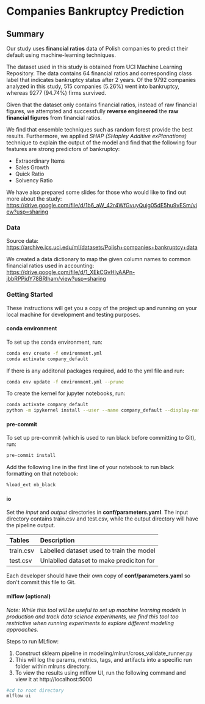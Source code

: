 # Companies Bankruptcy Prediction

## Summary

Our study uses **financial ratios** data of Polish companies to predict their default using machine-learning techniques. 

The dataset used in this study is obtained from UCI Machine Learning Repository. The data contains 64 financial ratios 
and corresponding class label that indicates bankruptcy status after 2 years. Of the 9792 companies analyzed in this 
study, 515 companies (5.26%) went into bankruptcy, whereas 9277 (94.74%) firms survived.

Given that the dataset only contains financial ratios, instead of raw financial figures, we attempted and successfully 
**reverse engineered** the **raw financial figures** from financial ratios.  

We find that ensemble techniques such as random forest provide the best results. Furthermore, we applied 
*SHAP (SHapley Additive exPlanations)* technique to explain the output of the model and find that the following four 
features are strong predictors of bankruptcy: 

- Extraordinary Items
- Sales Growth
- Quick Ratio
- Solvency Ratio

We have also prepared some slides for those who would like to find out more about the study: 
https://drive.google.com/file/d/1b6_aW_42r4WfGvuyQuig05dE5hu9vESm/view?usp=sharing

### Data

Source data: https://archive.ics.uci.edu/ml/datasets/Polish+companies+bankruptcy+data

We created a data dictionary to map the given column names to common financial ratios used in accounting:
https://drive.google.com/file/d/1_XEkCGvHlyAAPn-jbbRPPjdY78BRIham/view?usp=sharing

### Getting Started

These instructions will get you a copy of the project up and running on your local machine for 
development and testing purposes. 

#### conda environment
To set up the conda environment, run:

```bash
conda env create -f environment.yml
conda activate company_default
```

If there is any additonal packages required, add to the yml file and run:

```bash
conda env update -f environment.yml --prune
```

To create the kernel for jupyter notebooks, run:

```bash
conda activate company_default
python -m ipykernel install --user --name company_default --display-name "Python (company_default)`
```

#### pre-commit

To set up pre-commit (which is used to run black before committing to Git), run:

```bash
pre-commit install 
```

Add the following line in the first line of your notebook to run black formatting on that notebook:
```bash
%load_ext nb_black
```

#### io

Set the *input* and *output* directories in **conf/parameters.yaml**. The input directory contains train.csv and test.csv, 
while the output directory will have the pipeline output. 

| Tables   | Description |  
|:-------- |:----------- |
| train.csv|  Labelled dataset used to train the model |
| test.csv |  Unlablled dataset to make prediciton for |

Each developer should have their own copy of **conf/parameters.yaml** so don't commit this file to Git.


#### mlflow (optional)

*Note: While this tool will be useful to set up machine learning models in production and track data science experiments, 
we find this tool too restrictive when running experiments to explore different modeling approaches.* 

Steps to run MLflow:
1. Construct sklearn pipeline in modeling/mlrun/cross_validate_runner.py
2. This will log the params, metrics, tags, and artifacts into a specific run folder within mlruns directory. 
3. To view the results using mlflow UI, run the following command and view it at http://localhost:5000

```bash
#cd to root directory
mlflow ui
```
